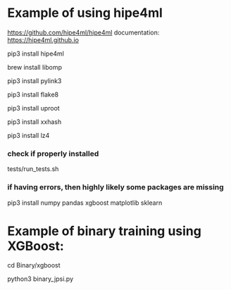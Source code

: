 # Example of using hipe4ml

https://github.com/hipe4ml/hipe4ml 
documentation: https://hipe4ml.github.io

pip3 install hipe4ml

brew install libomp

pip3 install pylink3

pip3 install flake8

pip3 install uproot

pip3 install xxhash

pip3 install lz4

### check if properly installed

tests/run_tests.sh

### if having errors, then highly likely some packages are missing

pip3 install numpy  pandas  xgboost  matplotlib sklearn

# Example of binary training using XGBoost:

cd Binary/xgboost

python3 binary_jpsi.py
